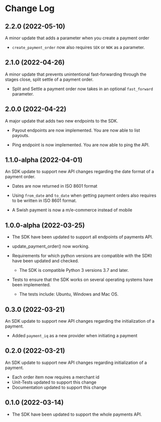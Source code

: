 # Change Log

## 2.2.0 (2022-05-10)

A minor update that adds a parameter when you create a payment order

-   `create_payment_order` now also requires `SEK` or `NOK` as a parameter.

## 2.1.0 (2022-04-26)

A minor update that prevents unintentional fast-forwarding through the stages close, split settle of a payment order.

-   Split and Settle a payment order now takes in an optional `fast_forward` parameter.

## 2.0.0 (2022-04-22)

A major update that adds two new endpoints to the SDK.

-   Payout endpoints are now implemented. You are now able to list payouts.

-   Ping endpoint is now implemented. You are now able to ping the API.

## 1.1.0-alpha (2022-04-01)

An SDK update to support new API changes regarding the date format of a payment order.

-   Dates are now returned in ISO 8601 format

-   Using `from_date` and `to_date` when getting payment orders also requires to be written in ISO 8601 format.

-   A Swish payment is now a m/e-commerce instead of mobile

## 1.0.0-alpha (2022-03-25)

-   The SDK have been updated to support all endpoints of payments API.

-   update_payment_order() now working.

-   Requirements for which python versions are compatible with the SDKt have been updated and checked.

    -   The SDK is compatible Python 3 versions 3.7 and later.

-   Tests to ensure that the SDK works on several operating systems have been implemented.
    -   The tests include: Ubuntu, Windows and Mac OS.

## 0.3.0 (2022-03-21)

An SDK update to support new API changes regarding the initialization of a payment.

-   Added `payment_iq` as a new provider when initiating a payment

## 0.2.0 (2022-03-21)

An SDK update to support new API changes regarding initialization of a payment.

-   Each order item now requires a merchant id
-   Unit-Tests updated to support this change
-   Documentation updated to support this change

## 0.1.0 (2022-03-14)

-   The SDK have been updated to support the whole payments API.
